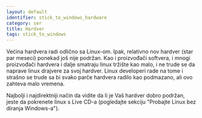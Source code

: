 ```yaml
---
layout: default
identifier: stick_to_windows_hardware
category: ser
title: Hardver
tags: stick_to_windows
---
```


Većina hardvera radi odlično sa Linux-om. Ipak, relativno nov hardver
(star par meseci) ponekad još nije podržan. Kao i proizvođači
softvera, i mnogi proizvođači hardvera i dalje smatraju linux tržište kao malo,
i ne trude se da naprave linux drajvere za svoj hardver.
Linux developeri rade na tome i strašno se trude sa bi svako parče hardvera
radilo kao podmazano, ali ovo zahteva malo vremena.

Najbolji i najdirektniji način da vidite da li je Vaš hardver
dobro podržan, jeste da pokrenete linux s Live CD-a (pogledajte sekciju
"Probajte Linux bez diranja Windows-a").


